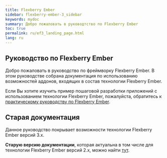 ```yaml
---
title: Flexberry Ember
sidebar: flexberry-ember-3_sidebar
keywords: mydoc
summary: Добро пожаловать в руководтство по Flexberry Ember
toc: true
permalink: ru/ef3_landing_page.html
lang: ru
---
```


## Руководство по Flexberry Ember

Добро пожаловать в руководство по фреймворку Flexberry Ember.
В этом руководстве собрана документация по использованию возможностей аддонов, входящих в состав технологии Flexberry Ember.

Если Вы хотите изучить пример пошаговой разработки приложений с использованием технологии Flexberry Ember, пожалуйста, обратитесь к [практическому руководству по Flexberry Ember](https://flexberry.github.io/ru/gpg_landing-page.html).

## Старая документация

Данное руководство покрывает возможности технологии Flexberry Ember версий 3.x.

**Старую версию документации**, которая актуальна в том числе для технологии Flexberry Ember версий 2.x, можно найти [тут](https://flexberry.github.io/ru/ef2_landing_page.html).

